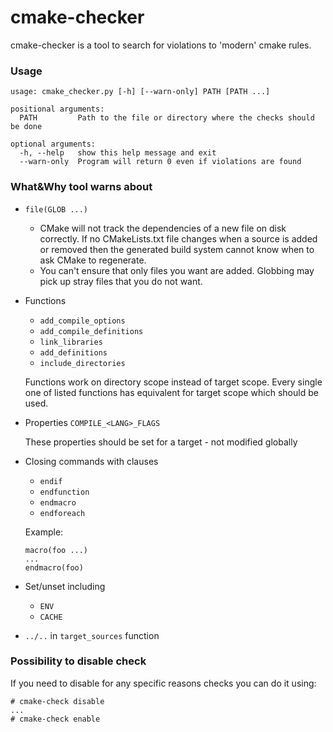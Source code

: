 # cmake-checker
cmake-checker is a tool to search for violations to 'modern' cmake rules.

### Usage

```
usage: cmake_checker.py [-h] [--warn-only] PATH [PATH ...]

positional arguments:
  PATH         Path to the file or directory where the checks should be done

optional arguments:
  -h, --help   show this help message and exit
  --warn-only  Program will return 0 even if violations are found
```

### What&Why tool warns about
* `file(GLOB ...)` 

    * CMake will not track the dependencies of a new file on disk correctly. If no CMakeLists.txt file changes when a source 
    is added or removed then the generated build system cannot know when to ask CMake to regenerate.
    * You can't ensure that only files you want are added. Globbing may pick up stray files that you do not want.
* Functions
    * `add_compile_options`
    * `add_compile_definitions`
    * `link_libraries`
    * `add_definitions`
    * `include_directories`
    
    Functions work on directory scope instead of target scope. Every single one of listed functions has 
    equivalent for target scope which should be used.
* Properties `COMPILE_<LANG>_FLAGS`

    These properties should be set for a target - not modified globally
* Closing commands with clauses 
    * `endif`
    * `endfunction`
    * `endmacro`
    * `endforeach`
    
    Example:   
    ```
    macro(foo ...)
    ...
    endmacro(foo)
    ```
* Set/unset including
    * `ENV`
    * `CACHE`
* `../..` in `target_sources` function

### Possibility to disable check
If you need to disable for any specific reasons checks you can do it using:
```
# cmake-check disable
...
# cmake-check enable
```